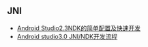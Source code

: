 ## JNI
- [Android Studio2.3NDK的简单配置及快速开发](http://www.jianshu.com/p/022c75a3edc9)
- [Android studio3.0 JNI/NDK开发流程](https://www.jianshu.com/p/a37782b56770)
